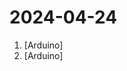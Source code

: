 # 2024-04-24

1. [](https://github.comundefined "SkinTrack is an Arduino based wireless sensor for backcountry access gates") [Arduino]
2. [](https://github.comundefined "Simple Arduino/Rugged Audio Shield Sketch for Streaming & Recording Audio") [Arduino]
